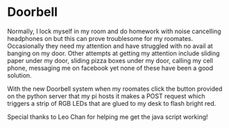 # Doorbell
Normally, I lock myself in my room and do homework with noise cancelling headphones on but this can prove
troublesome for my roomates. Occasionally they need my attention and have struggled with no avail at banging on my door. 
Other attempts at getting my attention include sliding paper under my door, sliding pizza boxes under my door,
calling my cell phone, messaging me on facebook yet none of these have been a good solution. 

With the new Doorbell system when my roomates click the button provided on the python server that my 
pi hosts it makes a POST request which triggers a strip of RGB LEDs that are glued to my desk to flash bright red.

Special thanks to Leo Chan for helping me get the java script working! 
